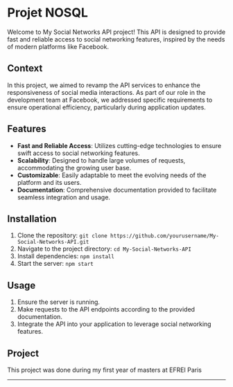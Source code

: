 
# Projet NOSQL

Welcome to My Social Networks API project! This API is designed to provide fast and reliable access to social networking features, inspired by the needs of modern platforms like Facebook.

## Context

In this project, we aimed to revamp the API services to enhance the responsiveness of social media interactions. As part of our role in the development team at Facebook, we addressed specific requirements to ensure operational efficiency, particularly during application updates.

## Features

- **Fast and Reliable Access**: Utilizes cutting-edge technologies to ensure swift access to social networking features.
- **Scalability**: Designed to handle large volumes of requests, accommodating the growing user base.
- **Customizable**: Easily adaptable to meet the evolving needs of the platform and its users.
- **Documentation**: Comprehensive documentation provided to facilitate seamless integration and usage.

## Installation

1. Clone the repository: `git clone https://github.com/yourusername/My-Social-Networks-API.git`
2. Navigate to the project directory: `cd My-Social-Networks-API`
3. Install dependencies: `npm install`
4. Start the server: `npm start`

## Usage

1. Ensure the server is running.
2. Make requests to the API endpoints according to the provided documentation.
3. Integrate the API into your application to leverage social networking features.


## Project

This project was done during my first year of masters at EFREI Paris

---

